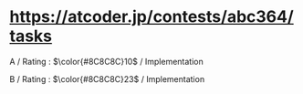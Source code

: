 # https://atcoder.jp/contests/abc364/tasks

A / Rating : $\color{#8C8C8C}10$ / Implementation

B / Rating : $\color{#8C8C8C}23$ / Implementation
